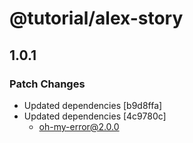 # @tutorial/alex-story

## 1.0.1

### Patch Changes

- Updated dependencies [b9d8ffa]
- Updated dependencies [4c9780c]
  - oh-my-error@2.0.0
